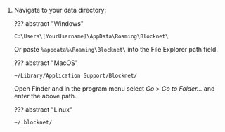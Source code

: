 1. Navigate to your data directory:

	??? abstract "Windows"
	```
	C:\Users\[YourUsername]\AppData\Roaming\Blocknet\
	```
	Or paste `%appdata%\Roaming\Blocknet\` into the File Explorer path field.
	
	??? abstract "MacOS"
	```
	~/Library/Application Support/Blocknet/
	```
	Open Finder and in the program menu select *Go* > *Go to Folder...* and enter the above path.

	??? abstract "Linux"
	```
	~/.blocknet/
	```
